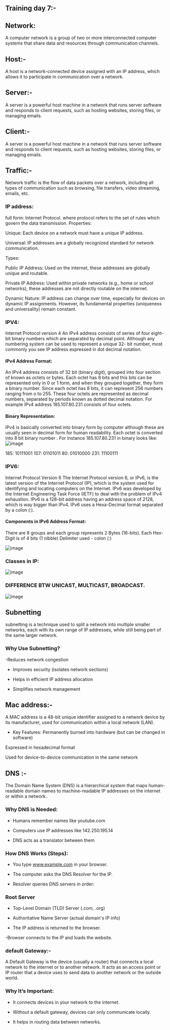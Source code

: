 ## Training day 7:-

## Network:
A computer network is a group of two or more interconnected computer systems that share data and resources through communication channels.
## Host:-
A host is a network-connected device assigned with an IP address, which allows it to participate in communication over a network.
## Server:-
A server is a powerful host machine in a network that runs server software and responds to client requests, such as hosting websites, storing files, or managing emails.
## Client:-
A server is a powerful host machine in a network that runs server software and responds to client requests, such as hosting websites, storing files, or managing emails.
## Traffic:-
Network traffic is the flow of data packets over a network, including all types of communication such as browsing, file transfers, video streaming, emails, etc.

 ### IP address:
full form: Internet Protocol.
where protocol refers to the set of rules which govern the data transmission.
Properties:

Unique: Each device on a network must have a unique IP address.

Universal: IP addresses are a globally recognized standard for network communication.

Types:

Public IP Address: Used on the internet, these addresses are globally unique and routable.

Private IP Address: Used within private networks (e.g., home or school networks), these addresses are not directly routable on the internet.

Dynamic Nature: IP address can change over time, especially for devices on dynamic IP assignments. However, its fundamental properties (uniqueness and universality) remain constant.
### IPV4:
Internet Protocol version 4
An IPv4 address consists of series of four eight-bit binary numbers which are separated by decimal point. Although any numbering system can be used to represent a unique 32- bit number, most commonly you see IP address expressed in dot decimal notation.
#### IPv4 Address Format:

An IPv4 address consists of 32 bit (binary digit), grouped into four section of known as octets or bytes. Each octet has 8 bits and this bits can be represented only in 0 or 1 form, and when they grouped together, they form a binary number. Since each octet has 8 bits, it can represent 256 numbers ranging from o to 255. These four octets are represented as decimal numbers, separated by periods known as dotted decimal notation. For example IPv4 address 185.107.80.231 consists of four octets.
#### Binary Representation:
IPv4 is basically converted into binary form by computer although these are usually seen in decimal form for human readability. Each octet is converted into 8 bit binary number . For instance 185.107.80.231 in binary looks like:
![image](https://github.com/user-attachments/assets/2247b1e7-421c-4a3b-9db4-bdf5f9dff972)

185: 10111001
107: 01101011
80: 01010000
231: 11100111

### IPV6:
Internet Protocol Version 6
The Internet Protocol version 6, or IPv6, is the latest version of the Internet Protocol (IP), which is the system used for identifying and locating computers on the Internet. IPv6 was developed by the Internet Engineering Task Force (IETF) to deal with the problem of IPv4 exhaustion. IPv6 is a 128-bit address having an address space of 2128, which is way bigger than IPv4. IPv6 uses a Hexa-Decimal format separated by a colon (:).
#### Components in IPv6 Address Format:
There are 8 groups and each group represents 2 Bytes (16-bits). 
Each Hex-Digit is of 4 bits (1 nibble)
Delimiter used - colon (:)

![image](https://github.com/user-attachments/assets/1c29e8ab-6b31-40ae-9c51-29f8dc6defed)

 ### Classes in IP:
![image](https://github.com/user-attachments/assets/e4cd50a3-1462-45a4-bc68-1da24261f54f)

### DIFFERENCE BTW UNICAST, MULTICAST, BROADCAST.
![image](https://github.com/user-attachments/assets/56949c97-5759-426e-88fb-3abb589900d0)

## Subnetting 
subnetting is a technique used to split a network into multiple smaller networks, each with its own range of IP addresses, while still being part of the same larger network.

### Why Use Subnetting?
-Reduces network congestion

- Improves security (isolates network sections)

- Helps in efficient IP address allocation

- Simplifies network management
## Mac address:-
A MAC address is a 48-bit unique identifier assigned to a network device by its manufacturer, used for communication within a local network (LAN).

- Key Features:
Permanently burned into hardware (but can be changed in software)

Expressed in hexadecimal format

Used for device-to-device communication in the same network
## DNS :-
The Domain Name System (DNS) is a hierarchical system that maps human-readable domain names to machine-readable IP addresses on the internet or within a network.

### Why DNS is Needed:
- Humans remember names like youtube.com

- Computers use IP addresses like 142.250.195.14

- DNS acts as a translator between them

### How DNS Works (Steps):
- You type www.example.com in your browser.

- The computer asks the DNS Resolver for the IP.

- Resolver queries DNS servers in order:

### Root Server

- Top-Level Domain (TLD) Server (.com, .org)

- Authoritative Name Server (actual domain's IP info)

- The IP address is returned to the browser.

-Browser connects to the IP and loads the website.
### default Gateway:-
A Default Gateway is the device (usually a router) that connects a local network to the internet or to another network. It acts as an access point or IP router that a device uses to send data to another network or the outside world.
 ### Why It’s Important:
 - It connects devices in your network to the internet.

- Without a default gateway, devices can only communicate locally.

- It helps in routing data between networks.


